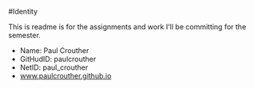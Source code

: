 #Identity

This is readme is for the assignments and work I'll be committing for the semester.

* Name: Paul Crouther
* GitHudID: paulcrouther
* NetID: paul_crouther
* www.paulcrouther.github.io
